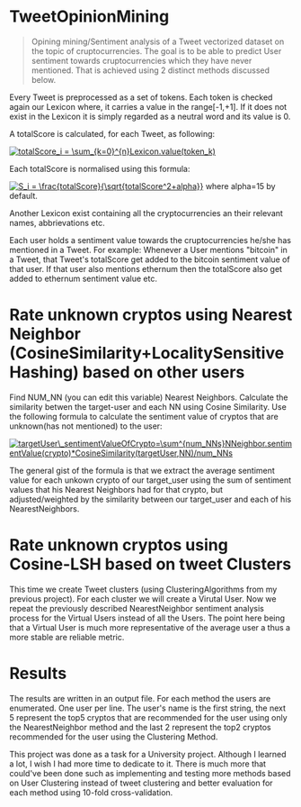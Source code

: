 # TweetOpinionMining


>Opining mining/Sentiment analysis of a Tweet vectorized dataset on the topic of cruptocurrencies. The goal is to be able to predict User sentiment towards cruptocurrencies which they have never mentioned. That is achieved using 2 distinct methods discussed below.


Every Tweet is preprocessed as a set of tokens.
Each token is checked again our Lexicon where, it carries a value in the range[-1,+1]. If it does not exist in the Lexicon it is simply regarded as a neutral word and its value is 0.

A totalScore is calculated, for each Tweet, as following:

<a href="https://www.codecogs.com/eqnedit.php?latex=totalScore_i&space;=&space;\sum_{k=0}^{n}Lexicon.value(token_k)" target="_blank"><img src="https://latex.codecogs.com/gif.latex?totalScore_i&space;=&space;\sum_{k=0}^{n}Lexicon.value(token_k)" title="totalScore_i = \sum_{k=0}^{n}Lexicon.value(token_k)" /></a>

Each totalScore is normalised using this formula:

<a href="https://www.codecogs.com/eqnedit.php?latex=S_i&space;=&space;\frac{totalScore}{\sqrt{totalScore^2&plus;alpha}}" target="_blank"><img src="https://latex.codecogs.com/gif.latex?S_i&space;=&space;\frac{totalScore}{\sqrt{totalScore^2&plus;alpha}}" title="S_i = \frac{totalScore}{\sqrt{totalScore^2+alpha}}" /></a>
where alpha=15 by default.

Another Lexicon exist containing all the cryptocurrencies an their relevant names, abbrievations etc.


Each user holds a sentiment value towards the cruptocurrencies he/she has mentioned in a Tweet. 
For example: Whenever a User mentions "bitcoin" in a Tweet, that Tweet's totalScore get added to the bitcoin sentiment value of that user. If that user also mentions ethernum then the totalScore also get added to ethernum sentiment value etc.

# Rate unknown cryptos using Nearest Neighbor (CosineSimilarity+LocalitySensitiveHashing) based on other users

Find NUM_NN (you can edit this variable) Nearest Neighbors. Calculate the similarity betwen the target-user and each NN using Cosine Similarity. Use the following formula to calculate the sentiment value of cryptos that are unknown(has not mentioned) to the user:


<a href="https://www.codecogs.com/eqnedit.php?latex=targetUser\_sentimentValueOfCrypto=\sum^{num_NNs}NNeighbor.sentimentValue(crypto)*CosineSimilarity(targetUser,NN)/num_NNs" target="_blank"><img src="https://latex.codecogs.com/gif.latex?targetUser\_sentimentValueOfCrypto=\sum^{num_NNs}NNeighbor.sentimentValue(crypto)*CosineSimilarity(targetUser,NN)/num_NNs" title="targetUser\_sentimentValueOfCrypto=\sum^{num_NNs}NNeighbor.sentimentValue(crypto)*CosineSimilarity(targetUser,NN)/num_NNs" /></a>

The general gist of the formula is that we extract the average sentiment value for each unkown crypto of our target_user using the sum of sentiment values that his Nearest Neighbors had for that crypto, but adjusted/weighted by the similarity between our target_user and each of his NearestNeighbors.

# Rate unknown cryptos using Cosine-LSH based on tweet Clusters

This time we create Tweet clusters (using ClusteringAlgorithms from my previous project). For each cluster we will create a Virutal User.
Now we repeat the previously described NearestNeighbor sentiment analysis process for the Virtual Users instead of all the Users.
The point here being that a Virtual User is much more representative of the average user a thus a more stable are reliable metric.

# Results

The results are written in an output file. For each method the users are enumerated. One user per line. The user's name is the first string, the next 5 represent the top5 cryptos that are recommended for the user using only the NearestNeighbor method and the last 2 represent the top2 cryptos recommended for the user using the Clustering Method.

This project was done as a task for a University project. Although I learned a lot, I wish I had more time to dedicate to it. There is much more that could've been done such as implementing and testing more methods based on User Clustering instead of tweet clustering and better evaluation for each method using 10-fold cross-validation.
